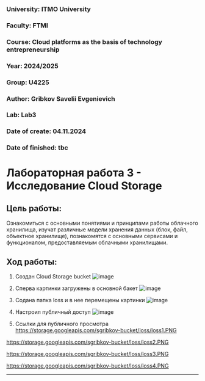 ### University: ITMO University
### Faculty: FTMI
### Course: Cloud platforms as the basis of technology entrepreneurship
### Year: 2024/2025
### Group: U4225
### Author: Gribkov Savelii Evgenievich
### Lab: Lab3
### Date of create: 04.11.2024
### Date of finished: tbc

# Лабораторная работа 3 - Исследование Cloud Storage

## Цель работы: 
Ознакомиться с основными понятиями и принципами работы облачного хранилища, изучат различные модели хранения данных (блок, файл, объектное хранилище), познакомятся с основными сервисами и функционалом, предоставляемым облачными хранилищами.
## Ход работы:

1) Создан Cloud Storage bucket
![image](https://github.com/user-attachments/assets/ba772451-9467-4d68-8ca3-e89a7a8e4777)

2) Сперва картинки загружены в основной бакет
![image](https://github.com/user-attachments/assets/4adf58ac-f780-439c-9e1b-95fe234a3b1e)

3) Содана папка loss и в нее перемещены картинки
![image](https://github.com/user-attachments/assets/1e0beb1a-91fb-4c85-9272-953939d16afa)

4) Настроил публичный доступ
![image](https://github.com/user-attachments/assets/dd58558c-157e-4515-94fe-eb2d57b171cb)

5) Ссылки для публичного просмотра
https://storage.googleapis.com/sgribkov-bucket/loss/loss1.PNG

https://storage.googleapis.com/sgribkov-bucket/loss/loss2.PNG

https://storage.googleapis.com/sgribkov-bucket/loss/loss3.PNG

https://storage.googleapis.com/sgribkov-bucket/loss/loss4.PNG
______________________________________________________________
